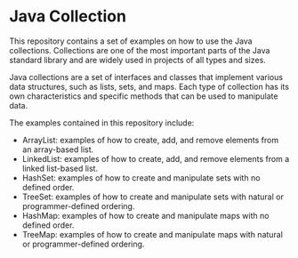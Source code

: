 # Java Collection

This repository contains a set of examples on how to use the Java collections. Collections are one of the most important parts of the Java standard library and are widely used in projects of all types and sizes.

Java collections are a set of interfaces and classes that implement various data structures, such as lists, sets, and maps. Each type of collection has its own characteristics and specific methods that can be used to manipulate data.

The examples contained in this repository include:

- ArrayList: examples of how to create, add, and remove elements from an array-based list.
- LinkedList: examples of how to create, add, and remove elements from a linked list-based list.
- HashSet: examples of how to create and manipulate sets with no defined order.
- TreeSet: examples of how to create and manipulate sets with natural or programmer-defined ordering.
- HashMap: examples of how to create and manipulate maps with no defined order.
- TreeMap: examples of how to create and manipulate maps with natural or programmer-defined ordering.


